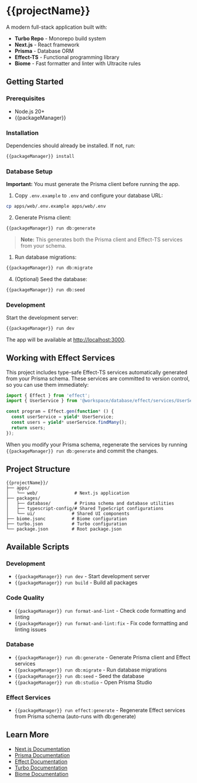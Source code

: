 # {{projectName}}

A modern full-stack application built with:

- **Turbo Repo** - Monorepo build system
- **Next.js** - React framework
- **Prisma** - Database ORM
- **Effect-TS** - Functional programming library
- **Biome** - Fast formatter and linter with Ultracite rules

## Getting Started

### Prerequisites

- Node.js 20+
- {{packageManager}}

### Installation

Dependencies should already be installed. If not, run:

```bash
{{packageManager}} install
```

### Database Setup

**Important:** You must generate the Prisma client before running the app.

1. Copy `.env.example` to `.env` and configure your database URL:

```bash
cp apps/web/.env.example apps/web/.env
```

2. Generate Prisma client:

```bash
{{packageManager}} run db:generate
```

> **Note:** This generates both the Prisma client and Effect-TS services from your schema.

1. Run database migrations:

```bash
{{packageManager}} run db:migrate
```

4. (Optional) Seed the database:

```bash
{{packageManager}} run db:seed
```

### Development

Start the development server:

```bash
{{packageManager}} run dev
```

The app will be available at [http://localhost:3000](http://localhost:3000).

## Working with Effect Services

This project includes type-safe Effect-TS services automatically generated from your Prisma schema. These services are committed to version control, so you can use them immediately:

```typescript
import { Effect } from 'effect';
import { UserService } from '@workspace/database/effect/services/UserService';

const program = Effect.gen(function* () {
  const userService = yield* UserService;
  const users = yield* userService.findMany();
  return users;
});
```

When you modify your Prisma schema, regenerate the services by running `{{packageManager}} run db:generate` and commit the changes.

## Project Structure

```
{{projectName}}/
├── apps/
│   └── web/              # Next.js application
├── packages/
│   ├── database/         # Prisma schema and database utilities
│   ├── typescript-config/# Shared TypeScript configurations
│   └── ui/              # Shared UI components
├── biome.jsonc          # Biome configuration
├── turbo.json           # Turbo configuration
└── package.json         # Root package.json
```

## Available Scripts

### Development

- `{{packageManager}} run dev` - Start development server
- `{{packageManager}} run build` - Build all packages

### Code Quality

- `{{packageManager}} run format-and-lint` - Check code formatting and linting
- `{{packageManager}} run format-and-lint:fix` - Fix code formatting and linting issues

### Database

- `{{packageManager}} run db:generate` - Generate Prisma client and Effect services
- `{{packageManager}} run db:migrate` - Run database migrations
- `{{packageManager}} run db:seed` - Seed the database
- `{{packageManager}} run db:studio` - Open Prisma Studio

### Effect Services

- `{{packageManager}} run effect:generate` - Regenerate Effect services from Prisma schema (auto-runs with db:generate)

## Learn More

- [Next.js Documentation](https://nextjs.org/docs)
- [Prisma Documentation](https://www.prisma.io/docs)
- [Effect Documentation](https://effect.website)
- [Turbo Documentation](https://turbo.build/repo/docs)
- [Biome Documentation](https://biomejs.dev)
